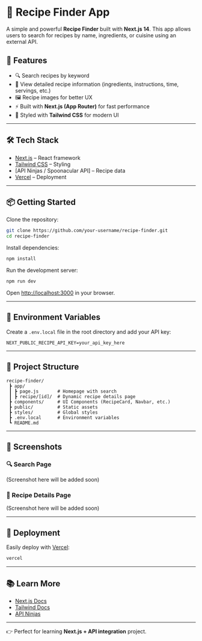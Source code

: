 
# 🍳 Recipe Finder App

A simple and powerful **Recipe Finder** built with **Next.js 14**.
This app allows users to search for recipes by name, ingredients, or cuisine using an external API.

## 🚀 Features

* 🔍 Search recipes by keyword
* 📖 View detailed recipe information (ingredients, instructions, time, servings, etc.)
* 🖼️ Recipe images for better UX
* ⚡ Built with **Next.js (App Router)** for fast performance
* 🎨 Styled with **Tailwind CSS** for modern UI

---

## 🛠️ Tech Stack

* [Next.js](https://nextjs.org/) – React framework
* [Tailwind CSS](https://tailwindcss.com/) – Styling
* \[API Ninjas / Spoonacular API] – Recipe data
* [Vercel](https://vercel.com/) – Deployment

---

## 📦 Getting Started

Clone the repository:

```bash
git clone https://github.com/your-username/recipe-finder.git
cd recipe-finder
```

Install dependencies:

```bash
npm install
```

Run the development server:

```bash
npm run dev
```

Open [http://localhost:3000](http://localhost:3000) in your browser.

---

## 🔑 Environment Variables

Create a `.env.local` file in the root directory and add your API key:

```env
NEXT_PUBLIC_RECIPE_API_KEY=your_api_key_here
```

---

## 📂 Project Structure

```
recipe-finder/
 ┣ app/
 ┃ ┣ page.js       # Homepage with search
 ┃ ┣ recipe/[id]/  # Dynamic recipe details page
 ┣ components/     # UI Components (RecipeCard, Navbar, etc.)
 ┣ public/         # Static assets
 ┣ styles/         # Global styles
 ┣ .env.local      # Environment variables
 ┗ README.md
```

---

## 📸 Screenshots

### 🔍 Search Page

(Screenshot here will be added soon)

### 📖 Recipe Details Page

(Screenshot here will be added soon)

---

## 🚀 Deployment

Easily deploy with [Vercel](https://vercel.com/):

```bash
vercel
```

---

## 📚 Learn More

* [Next.js Docs](https://nextjs.org/docs)
* [Tailwind Docs](https://tailwindcss.com/docs)
* [API Ninjas](https://api-ninjas.com/api/recipe)

---

👉 Perfect for learning **Next.js + API integration** project.